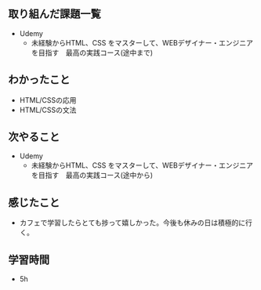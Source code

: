 ## 取り組んだ課題一覧
- Udemy
     - 未経験からHTML、CSS をマスターして、WEBデザイナー・エンジニアを目指す　最高の実践コース(途中まで)

## わかったこと
- HTML/CSSの応用
- HTML/CSSの文法

## 次やること
- Udemy
     - 未経験からHTML、CSS をマスターして、WEBデザイナー・エンジニアを目指す　最高の実践コース(途中から)

## 感じたこと
- カフェで学習したらとても捗って嬉しかった。今後も休みの日は積極的に行く。

## 学習時間
- 5h